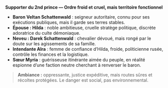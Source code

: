 **Supporter du 2nd prince — Ordre froid et cruel, mais territoire fonctionnel**

- **Baron Veltan Schattenwald** : seigneur autoritaire, connu pour ses exécutions publiques, mais il garde ses terres stables.
- **Épouse : Hilda** : noble ambitieuse, cruelle stratège politique, discrète adoratrice du culte démoniaque.
- **Neveu : Darek Schattenwald** : chevalier dévoué, mais rongé par le doute sur les agissements de sa famille.
- **Intendante Alra** : femme de confiance d’Hilda, froide, politicienne rusée, contrôle les finances et la logistique.
- **Sœur Myria** : guérisseuse itinérante aimée du peuple, en réalité espionne d’une faction neutre cherchant à renverser le baron.

> **Ambiance :** oppressante, justice expéditive, mais routes sûres et récoltes protégées. Le danger est social, pas environnemental.

